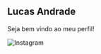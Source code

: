 ## Lucas Andrade 


Seja bem vindo ao meu perfil!

<!--
![](https://img.shields.io/badge/-Lucas_Andrade-0077b5?style=flat-square&logo=Linkedin&logoColor=white&link=https://www.linkedin.com/in/lucas-andrade-322634a8/)
![](https://img.shields.io/badge/-lda.designer-c13584?style=flat-square&logo=Instagram&logoColor=white&link=https://www.instagram.com/lda.designer/)
![](https://img.shields.io/badge/-lucasdzuc-ea4c89?style=flat-square&logo=Dribbble&logoColor=white&link=https://www.linkedin.com/in/lucas-andrade-322634a8/)
![](https://img.shields.io/badge/-lucas-black?style=flat-square&logo=Flickr&logoColor=white&link=https://www.linkedin.com/in/lucas-andrade-322634a8/)
-->


![Instagram](https://img.shields.io/badge/-lda.designer-c13584?style=flat-square&logo=Instagram&logoColor=white&link=https://www.instagram.com/lda.designer/)






<!--
**lucasdzuc/lucasdzuc** is a ✨ _special_ ✨ repository because its `README.md` (this file) appears on your GitHub profile.

Here are some ideas to get you started:

- 🔭 I’m currently working on ...
- 🌱 I’m currently learning ...
- 👯 I’m looking to collaborate on ...
- 🤔 I’m looking for help with ...
- 💬 Ask me about ...
- 📫 How to reach me: ...
- 😄 Pronouns: ...
- ⚡ Fun fact: ...
-->
